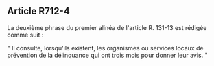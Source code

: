 Article R712-4
----
La deuxième phrase du premier alinéa de l'article R. 131-13 est rédigée comme
suit :

" Il consulte, lorsqu'ils existent, les organismes ou services locaux de
prévention de la délinquance qui ont trois mois pour donner leur avis. "
